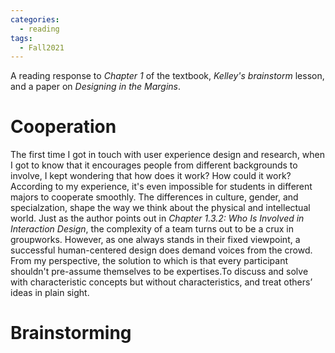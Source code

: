 ```yaml
---
categories: 
  - reading
tags:
  - Fall2021
---
```


A reading response to *Chapter 1* of the textbook, *Kelley's brainstorm* lesson, and a paper on *Designing in the Margins*.

# Cooperation

The first time I got in touch with user experience design and research, when I got to know that it encourages people from different backgrounds to involve, I kept wondering that how does it work? How could it work? According to my experience, it's even impossible for students in different majors to cooperate smoothly. The differences in culture, gender, and specialzation, shape the way we think about the physical and intellectual world. Just as the author points out in *Chapter 1.3.2: Who Is Involved in Interaction Design*, the complexity of a team turns out to be a crux in groupworks. However, as one always stands in their fixed viewpoint, a successful human-centered design does demand voices from the crowd. From my perspective, the solution to which is that every participant shouldn't pre-assume themselves to be expertises.To discuss and solve with characteristic concepts but without characteristics, and treat others’ ideas in plain sight.
# Brainstorming
